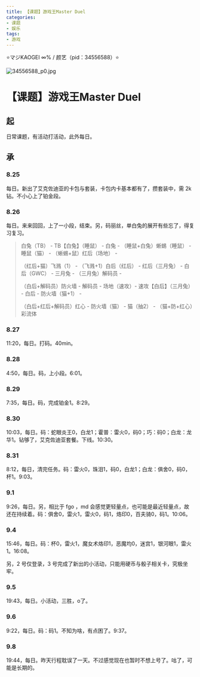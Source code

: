 ```yaml
---
title: 【课题】游戏王Master Duel
categories:
- 课题
- 娱乐
tags:
- 游戏
---
```


⭐マジKAOGEI ∞% / 颜艺（pid：34556588）⭐

![34556588_p0.jpg](https://byyw-oss1.oss-cn-hangzhou.aliyuncs.com/img/2025/08/25-1f508a34747274b2d44ab67c3a78e418-34556588_p0.jpg.webp)

# 【课题】游戏王Master Duel

## 起

日常课题，有活动打活动，此外每日。

## 承

### 8.25

每日。新出了艾克佐迪亚的卡包与套装，卡包内卡基本都有了，攒套装中，需 2k 钻。不小心上了铂金段。

### 8.26

每日。来来回回，上了一小段，结束。另，码丽丝，单白兔的展开有些忘了，得复习复习。

  >白兔（TB） - TB【白兔】（睡鼠） - 白兔 - （睡鼠+白兔）蜥蜴（睡鼠） - 睡鼠（猫） - （蜥蜴+鼠）红后（场地） - 
  >
  >（红后+猫）飞溅（1） - （飞溅+1）白后（红后） - 红后（三月兔） - 白后（GWC） - 三月兔 - （三月兔）解码员 - 
  >
  >（白后+解码员）防火墙 - 解码员 - 场地（速攻）- 速攻【白后】（三月兔） - 白后 - 防火墙（猫+1） - 
  >
  >（白后+红后+解码员）红心 - 防火墙（猫） - 猫（抽2） - （猫+防+红心）彩流体

  ### 8.27

11:20，每日。打码。40min。

### 8.28

4:50，每日。码，上小段。6:01。

### 8.29

7:35，每日。码，完成铂金1。8:29。

### 8.30

10:03，每日。码：蛇眼炎王0，白龙1；霍普：雷火0，码0；巧：码0；白龙：龙华1。钻够了，艾克佐迪亚套餐。下线。10:30。

### 8.31

8:12，每日，清完任务。码：雷火0，珠泪1，码0，白龙1；白龙：俱舍0，码0，杯1。9:03。

### 9.1

9:26，每日。另，相比于 fgo ，md 会感觉更轻量点，也可能是最近轻量点，故还在持续着。码：俱舍0，雷火1，雷火0，码1，烙印0，百夫骑0，码1。10:06。

### 9.4

15:46，每日。码：杯0，雷火1，魔女术烙印1，恶魔均0，迷宫1，银河眼1，雷火1。16:08。

另，2 号仅登录，3 号完成了新出的小活动，只能用硬币与骰子相关卡，究极坐牢。

### 9.5

19:43，每日。小活动，三胜，o了。

### 9.6

9:22，每日。码：码1。不知为啥，有点困了。9:37。

### 9.8

19:44，每日。昨天行程耽误了一天。不过感觉现在也暂时不想上号了。咕了，可能是长期的。
